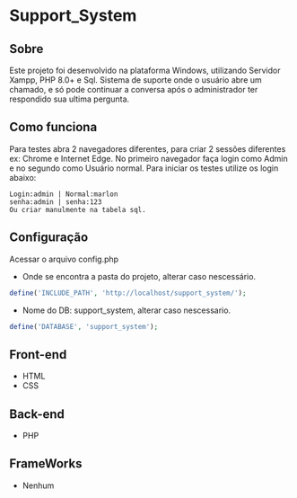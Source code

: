 # Support_System

## Sobre
Este projeto foi desenvolvido na plataforma Windows, utilizando Servidor Xampp, PHP 8.0+ e Sql.
Sistema de suporte onde o usuário abre um chamado, e só pode continuar a conversa após
o administrador ter respondido sua ultima pergunta.

## Como funciona
Para testes abra 2 navegadores diferentes, para criar 2 sessões diferentes ex: Chrome e Internet Edge.
No primeiro navegador faça login como Admin e no segundo como Usuário normal. Para iniciar 
os testes utilize os login abaixo:
```
Login:admin | Normal:marlon
senha:admin | senha:123
Ou criar manulmente na tabela sql.
```
## Configuração
Acessar o arquivo config.php

- Onde se encontra a pasta do projeto, alterar caso nescessário.
```PHP
define('INCLUDE_PATH', 'http://localhost/support_system/');
```
- Nome do DB: support_system, alterar caso nescessario.
```PHP
define('DATABASE', 'support_system');
```
## Front-end
- HTML
- CSS
## Back-end
- PHP 
## FrameWorks
- Nenhum
